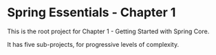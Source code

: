 # Spring Essentials - Chapter 1 #

This is the root project for Chapter 1 - Getting Started with Spring Core.

It has five sub-projects, for progressive levels of complexity.